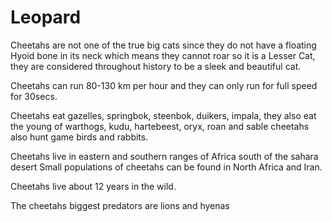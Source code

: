 # Leopard

Cheetahs are not one of the true big cats since they do not have a floating Hyoid bone in its neck which means they cannot roar so it is a Lesser Cat, they are considered throughout history to be a sleek and beautiful cat.

Cheetahs can run 80-130 km per hour and they can only run for full speed for 30secs.

Cheetahs eat gazelles, springbok, steenbok, duikers, impala, they also eat the young of warthogs, kudu, hartebeest, oryx, roan and sable cheetahs also hunt game birds and rabbits.

Cheetahs live in eastern and southern ranges of Africa south of the sahara desert Small populations of cheetahs can be found in North Africa and Iran.

Cheetahs live about 12 years in the wild.

The cheetahs biggest predators are lions and hyenas  
